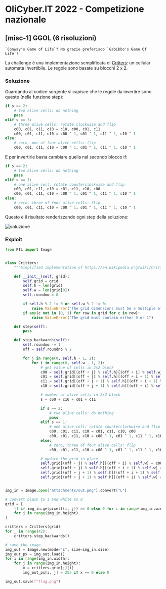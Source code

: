 # OliCyber.IT 2022 - Competizione nazionale

## [misc-1] GGOL (6 risoluzioni)

```
`Conway's Game of Life`? No grazie preferisco `Gabibbo's Game Of Life`!
```

La challenge è una implementazione semplificata di [Critters](<https://en.wikipedia.org/wiki/Critters_(cellular_automaton)>): un cellular automata invertibile. Le regole sono basate su blocchi 2 x 2.

### Soluzione

Guardando al codice sorgente si capisce che le regole da invertire sono queste (nella funzione step):

```py
if s == 2:
	# two alive cells: do nothing
	pass
elif s == 3:
	# three alive cells: rotate clockwise and flip
	c00, c01, c11, c10 = c10, c00, c01, c11
	c00, c01, c11, c10 = c00 ^ 1, c01 ^ 1, c11 ^ 1, c10 ^ 1
else:
	# zero, one of four alive cells: flip
	c00, c01, c11, c10 = c00 ^ 1, c01 ^ 1, c11 ^ 1, c10 ^ 1
```

E per invertirle basta cambiare quella nel secondo blocco if:

```py
if s == 2:
	# two alive cells: do nothing
	pass
elif s == 1:
	# one alive cell: rotate counterclockwise and flip
	c00, c01, c11, c10 = c01, c11, c10, c00
	c00, c01, c11, c10 = c00 ^ 1, c01 ^ 1, c11 ^ 1, c10 ^ 1
else:
	# zero, three of four alive cells: flip
	c00, c01, c11, c10 = c00 ^ 1, c01 ^ 1, c11 ^ 1, c10 ^ 1
```

Questo è il risultato renderizzando ogni step della soluzione:

![soluzione](attachments/solution.gif)

### Exploit

```py
from PIL import Image


class Critters:
    """Simplified implementation of https://en.wikipedia.org/wiki/Critters_(cellular_automaton)"""

    def __init__(self, grid):
        self.grid = grid
        self.h = len(grid)
        self.w = len(grid[0])
        self.roundno = 0

        if self.h % 2 != 0 or self.w % 2 != 0:
            raise ValueError("The grid dimensions must be a multiple of two")
        if any(c not in (0, 1) for row in grid for c in row):
            raise ValueError("The grid must contain either 0 or 1")

    def step(self):
		pass

    def step_backwards(self):
        self.roundno -= 1
        off = self.roundno % 2

        for j in range(0, self.h - 1, 2):
            for i in range(0, self.w - 1, 2):
                # get value of cells in 2x2 block
                c00 = self.grid[(off + j) % self.h][(off + i) % self.w]
                c01 = self.grid[(off + j) % self.h][(off + i + 1) % self.w]
                c11 = self.grid[(off + j + 1) % self.h][(off + i + 1) % self.w]
                c10 = self.grid[(off + j + 1) % self.h][(off + i) % self.w]

                # number of alive cells in 2x2 block
                s = c00 + c10 + c01 + c11

                if s == 2:
                    # two alive cells: do nothing
                    pass
                elif s == 1:
                    # one alive cell: rotate counterclockwise and flip
                    c00, c01, c11, c10 = c01, c11, c10, c00
                    c00, c01, c11, c10 = c00 ^ 1, c01 ^ 1, c11 ^ 1, c10 ^ 1
                else:
                    # zero, three of four alive cells: flip
                    c00, c01, c11, c10 = c00 ^ 1, c01 ^ 1, c11 ^ 1, c10 ^ 1

                # update the grid in place
                self.grid[(off + j) % self.h][(off + i) % self.w] = c00
                self.grid[(off + j) % self.h][(off + i + 1) % self.w] = c01
                self.grid[(off + j + 1) % self.h][(off + i + 1) % self.w] = c11
                self.grid[(off + j + 1) % self.h][(off + i) % self.w] = c10


img_in = Image.open("attachments/out.png").convert("L")

# convert black to 1 and white to 0
grid = [
    [1 if img_in.getpixel((i, j)) == 0 else 0 for i in range(img_in.width)]
    for j in range(img_in.height)
]

critters = Critters(grid)
for _ in range(42):
    critters.step_backwards()

# save the image
img_out = Image.new(mode="L", size=img_in.size)
img_out_px = img_out.load()
for i in range(img_in.width):
	for j in range(img_in.height):
		x = critters.grid[j][i]
		img_out_px[i, j] = 255 if x == 0 else 0

img_out.save(f"flag.png")
```

